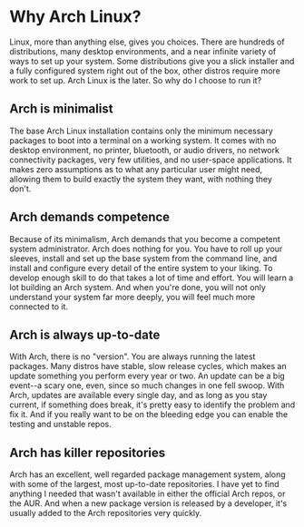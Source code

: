 # Why Arch Linux?

Linux, more than anything else, gives you choices. There are hundreds of distributions, many desktop environments, and a near infinite variety of ways to set up your system. Some distributions give you a slick installer and a fully configured system right out of the box, other distros require more work to set up. Arch Linux is the later. So why do I choose to run it?

## Arch is minimalist

The base Arch Linux installation contains only the minimum necessary packages to boot into a terminal on a working system. It comes with no desktop environment, no printer, bluetooth, or audio drivers, no network connectivity packages, very few utilities, and no user-space applications. It makes zero assumptions as to what any particular user might need, allowing them to build exactly the system they want, with nothing they don't.

## Arch demands competence

Because of its minimalism, Arch demands that you become a competent system administrator. Arch does nothing for you. You have to roll up your sleeves, install and set up the base system from the command line, and install and configure every detail of the entire system to your liking. To develop enough skill to do that takes a lot of time and effort. You will learn a lot building an Arch system. And when you're done, you will not only understand your system far more deeply, you will feel much more connected to it.

## Arch is always up-to-date

With Arch, there is no "version". You are always running the latest packages. Many distros have stable, slow release cycles, which makes an update something you perform every year or two. An update can be a big event--a scary one, even, since so much changes in one fell swoop. With Arch, updates are available every single day, and as long as you stay current, if something does break, it's pretty easy to identify the problem and fix it. And if you really want to be on the bleeding edge you can enable the testing and unstable repos.

## Arch has killer repositories

Arch has an excellent, well regarded package management system, along with some of the largest, most up-to-date repositories. I have yet to find anything I needed that wasn't available in either the official Arch repos, or the AUR. And when a new package version is released by a developer, it's usually added to the Arch repositories very quickly.